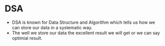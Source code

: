 # DSA 
- DSA is known for Data Structure and Algorithm which tells us how we can store our data in a systematic way.
- The well we store our data the excellent result we will get or we can say optimial result.

